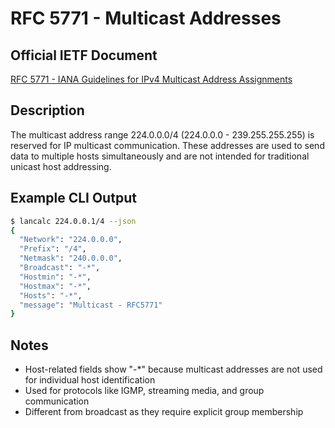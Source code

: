# RFC 5771 - Multicast Addresses

## Official IETF Document

[RFC 5771 - IANA Guidelines for IPv4 Multicast Address Assignments](https://tools.ietf.org/html/rfc5771)

## Description

The multicast address range 224.0.0.0/4 (224.0.0.0 - 239.255.255.255) is reserved for IP multicast communication. These addresses are used to send data to multiple hosts simultaneously and are not intended for traditional unicast host addressing.

## Example CLI Output

```bash
$ lancalc 224.0.0.1/4 --json
{
  "Network": "224.0.0.0",
  "Prefix": "/4",
  "Netmask": "240.0.0.0",
  "Broadcast": "-*",
  "Hostmin": "-*",
  "Hostmax": "-*",
  "Hosts": "-*",
  "message": "Multicast - RFC5771"
}
```

## Notes

- Host-related fields show "-*" because multicast addresses are not used for individual host identification
- Used for protocols like IGMP, streaming media, and group communication
- Different from broadcast as they require explicit group membership